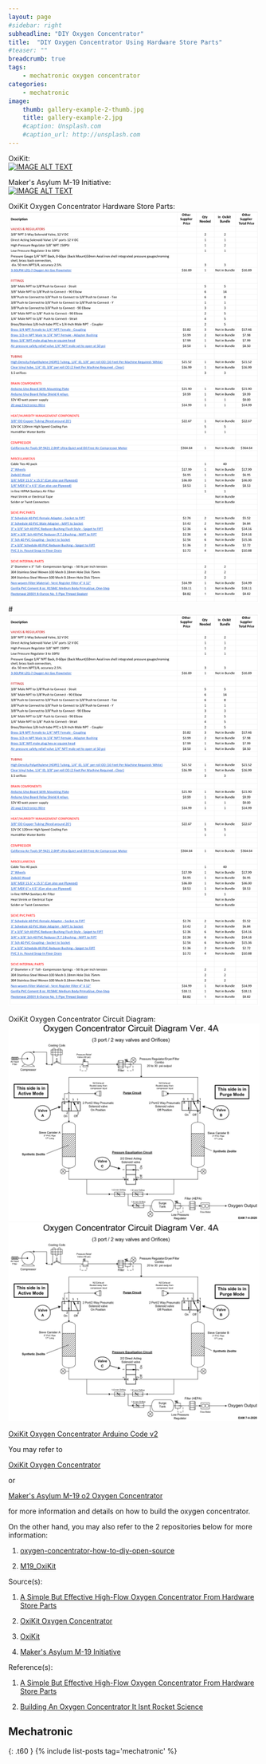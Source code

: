 ```yaml
---
layout: page
#sidebar: right
subheadline: "DIY Oxygen Concentrator"
title:  "DIY Oxygen Concentrator Using Hardware Store Parts"
#teaser: ""
breadcrumb: true
tags:
    - mechatronic oxygen concentrator
categories:
    - mechatronic
image:
    thumb: gallery-example-2-thumb.jpg
    title: gallery-example-2.jpg
    #caption: Unsplash.com
    #caption_url: http://unsplash.com
---
```


OxiKit:                        
[![IMAGE ALT TEXT](https://img.youtube.com/vi/8fDJ30SG4NA/0.jpg)](https://www.youtube.com/watch?v=8fDJ30SG4NA)


Maker's Asylum M-19 Initiative:                           
[![IMAGE ALT TEXT](https://img.youtube.com/vi/tobUvesSOzw/0.jpg)](https://www.youtube.com/watch?v=tobUvesSOzw)

OxiKit Oxygen Concentrator Hardware Store Parts:
![](images/Bundle_for_Oxikit_BOM.png?raw=true)
#[![IMAGE ALT TEXT](https://github.com/dragon28/dragon28.github.io/blob/gh-pages/images/Bundle_for_Oxikit_BOM.png)](https://github.com/dragon28/oxygen-concentrator-how-to-diy-open-source/raw/main/Bundle_for_Oxikit_BOM.pdf)

OxiKit Oxygen Concentrator Circuit Diagram:
![](images/OxiKit_DIY_Oxygen_Concentrator_Schematics.png?raw=true)
[![IMAGE ALT TEXT](https://github.com/dragon28/dragon28.github.io/blob/gh-pages/images/OxiKit_DIY_Oxygen_Concentrator_Schematics.png)](https://github.com/dragon28/oxygen-concentrator-how-to-diy-open-source/raw/main/OxiKit%20DIY%20Oxygen%20Concentrator%2015%20LPM%20High%20Flow%20Design%20and%20Schematics.pdf)

[OxiKit Oxygen Concentrator Arduino Code v2](https://raw.githubusercontent.com/dragon28/oxygen-concentrator-how-to-diy-open-source/main/OxiKit_Final_Arduino_Code_v2.ino)

You may refer to 

[OxiKit Oxygen Concentrator](https://hackaday.io/project/178334-oxikit-oxygen-concentrator)

or

[Maker's Asylum M-19 o2 Oxygen Concentrator](https://www.makersasylum.com/m19o2/)

for more information and details on how to build the oxygen concentrator.

On the other hand, you may also refer to the 2 repositories below for more information:

1. [oxygen-concentrator-how-to-diy-open-source](https://github.com/dragon28/oxygen-concentrator-how-to-diy-open-source)

2. [M19_OxiKit](https://github.com/dragon28/M19_OxiKit)

Source(s):

1. [A Simple But Effective High-Flow Oxygen Concentrator From Hardware Store Parts](https://hackaday.com/2021/03/24/a-simple-but-effective-high-flow-oxygen-concentrator-from-hardware-store-parts/)

2. [OxiKit Oxygen Concentrator](https://hackaday.io/project/178334-oxikit-oxygen-concentrator)

3. [OxiKit](https://oxikit.com/)

4. [Maker's Asylum M-19 Initiative](https://www.makersasylum.com/m19-initiative/)

Reference(s):

1. [A Simple But Effective High-Flow Oxygen Concentrator From Hardware Store Parts](https://hackaday.com/2021/03/24/a-simple-but-effective-high-flow-oxygen-concentrator-from-hardware-store-parts/)

2. [Building An Oxygen Concentrator It Isnt Rocket Science](https://hackaday.com/2021/05/10/building-an-oxygen-concentrator-it-isnt-rocket-science/)


## Mechatronic
{: .t60 }
{% include list-posts tag='mechatronic' %}
